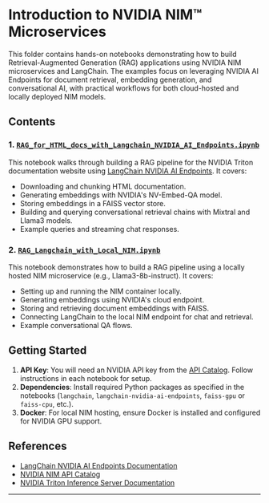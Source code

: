 # Introduction to NVIDIA NIM™ Microservices

This folder contains hands-on notebooks demonstrating how to build Retrieval-Augmented Generation (RAG) applications using NVIDIA NIM microservices and LangChain. The examples focus on leveraging NVIDIA AI Endpoints for document retrieval, embedding generation, and conversational AI, with practical workflows for both cloud-hosted and locally deployed NIM models.

## Contents

### 1. [`RAG_for_HTML_docs_with_Langchain_NVIDIA_AI_Endpoints.ipynb`](./RAG_for_HTML_docs_with_Langchain_NVIDIA_AI_Endpoints.ipynb)
This notebook walks through building a RAG pipeline for the NVIDIA Triton documentation website using [LangChain NVIDIA AI Endpoints](https://python.langchain.com/docs/integrations/text_embedding/nvidia_ai_endpoints). 
It covers:
- Downloading and chunking HTML documentation.
- Generating embeddings with NVIDIA's NV-Embed-QA model.
- Storing embeddings in a FAISS vector store.
- Building and querying conversational retrieval chains with Mixtral and Llama3 models.
- Example queries and streaming chat responses.

### 2. [`RAG_Langchain_with_Local_NIM.ipynb`](./RAG_Langchain_with_Local_NIM.ipynb)
This notebook demonstrates how to build a RAG pipeline using a locally hosted NIM microservice (e.g., Llama3-8b-instruct). 
It covers:
- Setting up and running the NIM container locally.
- Generating embeddings using NVIDIA's cloud endpoint.
- Storing and retrieving document embeddings with FAISS.
- Connecting LangChain to the local NIM endpoint for chat and retrieval.
- Example conversational QA flows.

## Getting Started

1. **API Key**: You will need an NVIDIA API key from the [API Catalog](https://build.nvidia.com/). Follow instructions in each notebook for setup.
2. **Dependencies**: Install required Python packages as specified in the notebooks (`langchain`, `langchain-nvidia-ai-endpoints`, `faiss-gpu` or `faiss-cpu`, etc.).
3. **Docker**: For local NIM hosting, ensure Docker is installed and configured for NVIDIA GPU support.

## References

- [LangChain NVIDIA AI Endpoints Documentation](https://python.langchain.com/docs/integrations/text_embedding/nvidia_ai_endpoints)
- [NVIDIA NIM API Catalog](https://build.nvidia.com/)
- [NVIDIA Triton Inference Server Documentation](https://docs.nvidia.com/deeplearning/triton-inference-server/user-guide/docs/index.html)

---
